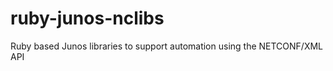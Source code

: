ruby-junos-nclibs
=================

Ruby based Junos libraries to support automation using the NETCONF/XML API